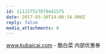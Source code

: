 ```yaml
---
id: 111137527879441575
date: 2017-03-30T14:06:34.000Z
reply: false
media_attachments: 0
---
```


www.kubaicai.com - 酷白菜 内部优惠券

